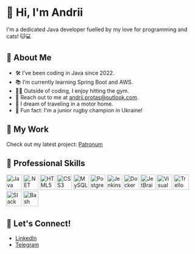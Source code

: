 # 👋 Hi, I'm Andrii

I'm a dedicated Java developer fuelled by my love for programming and cats! 🐱💻

## 🌟 About Me

- 🛠 I’ve been coding in Java since 2022.
- 📚 I’m currently learning Spring Boot and AWS.
- 🏋️‍♂️ Outside of coding, I enjoy hitting the gym.
- 📨 Reach out to me at [andrii.protas@outlook.com](mailto:andrii.protas@outlook.com).
- 🚐 I dream of traveling in a motor home.
- 🏉 Fun fact: I'm a junior rugby champion in Ukraine!

## 🎨 My Work

Check out my latest project: [Patronum](https://github.com/andriiiiiko/patronum)

## 💼 Professional Skills

<div>
  <img alt="Java" src="https://cdn.jsdelivr.net/gh/devicons/devicon/icons/java/java-original.svg" width="40" height="40"/>
  <img alt=".NET" src="https://cdn.jsdelivr.net/gh/devicons/devicon/icons/dotnetcore/dotnetcore-original.svg" width="40" height="40"/>
  <img alt="HTML5" src="https://cdn.jsdelivr.net/gh/devicons/devicon/icons/html5/html5-original.svg" width="40" height="40"/>
  <img alt="CSS3" src="https://cdn.jsdelivr.net/gh/devicons/devicon/icons/css3/css3-original.svg" width="40" height="40"/>
  <img alt="MySQL" src="https://cdn.jsdelivr.net/gh/devicons/devicon/icons/mysql/mysql-original.svg" width="40" height="40"/>
  <img alt="PostgreSQL" src="https://cdn.jsdelivr.net/gh/devicons/devicon/icons/postgresql/postgresql-original.svg" width="40" height="40"/>
  <img alt="Jenkins" src="https://cdn.jsdelivr.net/gh/devicons/devicon/icons/jenkins/jenkins-original.svg" width="40" height="40"/>
  <img alt="Docker" src="https://cdn.jsdelivr.net/gh/devicons/devicon/icons/docker/docker-original.svg" width="40" height="40"/>
  <img alt="JetBrains IDE" src="https://cdn.jsdelivr.net/gh/devicons/devicon/icons/jetbrains/jetbrains-original.svg" width="40" height="40"/>
  <img alt="Visual Studio Code" src="https://cdn.jsdelivr.net/gh/devicons/devicon/icons/vscode/vscode-original.svg" width="40" height="40"/>
  <img alt="Trello" src="https://cdn.jsdelivr.net/gh/devicons/devicon/icons/trello/trello-plain.svg" width="40" height="40"/>
  <img alt="Slack" src="https://cdn.jsdelivr.net/gh/devicons/devicon/icons/slack/slack-original.svg" width="40" height="40"/>
  <img alt="Bash" src="https://cdn.jsdelivr.net/gh/devicons/devicon/icons/bash/bash-original.svg" width="40" height="40"/>
</div>

## 📣 Let's Connect!

- [LinkedIn](https://www.linkedin.com/in/andriiiiiko/)
- [Telegram](https://t.me/andriiiiiko)
